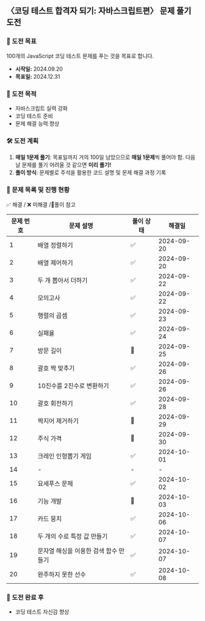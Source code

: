 ## 〈코딩 테스트 합격자 되기: 자바스크립트편〉 문제 풀기 도전

### 💪 도전 목표

100개의 JavaScript 코딩 테스트 문제를 푸는 것을 목표로 합니다.

- **시작일:** 2024.09.20
- **목표일:** 2024.12.31

### 📜 도전 목적

- 자바스크립트 실력 강화
- 코딩 테스트 준비
- 문제 해결 능력 향상

### 🛠 도전 계획

1. **매일 1문제 풀기**: 목표일까지 거의 100일 남았으므로 **매일 1문제**씩 풀어야 함. 다음날 문제를 풀기 어려울 것 같으면 **미리 풀기!**
2. **풀이 방식**: 문제별로 주석을 활용한 코드 설명 및 문제 해결 과정 기록

### 📂 문제 목록 및 진행 현황

✅ 해결 / ❌ 미해결 /🔺풀이 참고

| 문제 번호 | 문제 설명                             | 풀이 상태 | 해결일     |
| --------- | ------------------------------------- | --------- | ---------- |
| 1         | 배열 정렬하기                         | ✅        | 2024-09-20 |
| 2         | 배열 제어하기                         | ✅        | 2024-09-20 |
| 3         | 두 개 뽑아서 더하기                   | ✅        | 2024-09-22 |
| 4         | 모의고사                              | ✅        | 2024-09-22 |
| 5         | 행렬의 곱셈                           | ✅        | 2024-09-23 |
| 6         | 실패율                                | ✅        | 2024-09-24 |
| 7         | 방문 길이                             | 🔺        | 2024-09-25 |
| 8         | 괄호 짝 맞추기                        | ✅        | 2024-09-26 |
| 9         | 10진수를 2진수로 변환하기             | ✅        | 2024-09-26 |
| 10        | 괄호 회전하기                         | ✅        | 2024-09-28 |
| 11        | 짝지어 제거하기                       | 🔺        | 2024-09-29 |
| 12        | 주식 가격                             | 🔺        | 2024-09-30 |
| 13        | 크레인 인형뽑기 게임                  | ✅        | 2024-10-01 |
| 14        | -                                     | -         | -          |
| 15        | 요세푸스 문제                         | ✅        | 2024-10-02 |
| 16        | 기능 개발                             | 🔺        | 2024-10-03 |
| 17        | 카드 뭉치                             | ✅        | 2024-10-06 |
| 18        | 두 개의 수로 특정 값 만들기           | ✅        | 2024-10-07 |
| 19        | 문자열 해싱을 이용한 검색 함수 만들기 | ✅        | 2024-10-07 |
| 20        | 완주하지 못한 선수                    | ✅        | 2024-10-08 |

<!-- 문제14 표편집-->

### 🙌 도전 완료 후

- 코딩 테스트 자신감 향상
